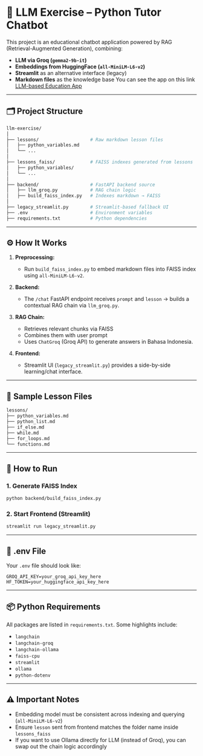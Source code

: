 # 🧠 LLM Exercise – Python Tutor Chatbot

This project is an educational chatbot application powered by RAG (Retrieval-Augmented Generation), combining:

* **LLM via Groq (`gemma2-9b-it`)**
* **Embeddings from HuggingFace (`all-MiniLM-L6-v2`)**
* **Streamlit** as an alternative interface (legacy)
* **Markdown files** as the knowledge base
You can see the app on this link [LLM-based Education App](https://llm-python-learn.streamlit.app/)

---

## 🗂 Project Structure

```bash
llm-exercise/
│
├── lessons/                   # Raw markdown lesson files
│   ├── python_variables.md
│   └── ...
│
├── lessons_faiss/             # FAISS indexes generated from lessons
│   ├── python_variables/
│   └── ...
│
├── backend/                   # FastAPI backend source
│   ├── llm_groq.py            # RAG chain logic
│   ├── build_faiss_index.py   # Indexes markdown → FAISS
│
├── legacy_streamlit.py        # Streamlit-based fallback UI
├── .env                       # Environment variables
├── requirements.txt           # Python dependencies
```

---

## ⚙️ How It Works

1. **Preprocessing:**

   * Run `build_faiss_index.py` to embed markdown files into FAISS index using `all-MiniLM-L6-v2`.

2. **Backend:**

   * The `/chat` FastAPI endpoint receives `prompt` and `lesson` → builds a contextual RAG chain via `llm_groq.py`.

3. **RAG Chain:**

   * Retrieves relevant chunks via FAISS
   * Combines them with user prompt
   * Uses `ChatGroq` (Groq API) to generate answers in Bahasa Indonesia.

4. **Frontend:**

   * Streamlit UI (`legacy_streamlit.py`) provides a side-by-side learning/chat interface.

---

## 📘 Sample Lesson Files

```bash
lessons/
├── python_variables.md
├── python_list.md
├── if_else.md
├── while.md
├── for_loops.md
└── functions.md
```

---

## 🚀 How to Run

### 1. Generate FAISS Index

```bash
python backend/build_faiss_index.py
```

### 2. Start Frontend (Streamlit)

```bash
streamlit run legacy_streamlit.py
```

---

## 🔐 .env File

Your `.env` file should look like:

```
GROQ_API_KEY=your_groq_api_key_here
HF_TOKEN=your_huggingface_api_key_here
```

---

## 📦 Python Requirements

All packages are listed in `requirements.txt`. Some highlights include:

* `langchain`
* `langchain-groq`
* `langchain-ollama`
* `faiss-cpu`
* `streamlit`
* `ollama`
* `python-dotenv`

---
## ⚠️ Important Notes

* Embedding model must be consistent across indexing and querying (`all-MiniLM-L6-v2`)
* Ensure `lesson` sent from frontend matches the folder name inside `lessons_faiss`
* If you want to use Ollama directly for LLM (instead of Groq), you can swap out the chain logic accordingly
